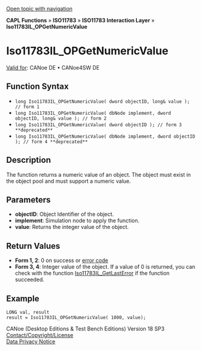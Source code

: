 [Open topic with navigation](../../../../../../CANoeDEFamily.htm#Topics/CAPLFunctions/ISO11783/ISOInteractionLayer/Functions/CAPLfunctionIso11783ILOPGetNumericValue.md)

**CAPL Functions** » **ISO11783** » **ISO11783 Interaction Layer** » **Iso11783IL_OPGetNumericValue**

# Iso11783IL_OPGetNumericValue

[Valid for](../../../../Shared/FeatureAvailability.md): CANoe DE • CANoe4SW DE

## Function Syntax

- `long Iso11783IL_OPGetNumericValue( dword objectID, long& value ); // form 1`
- `long Iso11783IL_OPGetNumericValue( dbNode implement, dword objectID, long& value ); // form 2`
- `long Iso11783IL_OPGetNumericValue( dword objectID ); // form 3 **deprecated**`
- `long Iso11783IL_OPGetNumericValue( dbNode implement, dword objectID ); // form 4 **deprecated**`

## Description

The function returns a numeric value of an object. The object must exist in the object pool and must support a numeric value.

## Parameters

- **objectID**: Object Identifier of the object.
- **implement**: Simulation node to apply the function.
- **value**: Returns the integer value of the object.

## Return Values

- **Form 1, 2**: 0 on success or [error code](../../../CAPLfunctionsISOj1939ErrorCodes.md)
- **Form 3, 4**: Integer value of the object. If a value of 0 is returned, you can check with the function [Iso11783IL_GetLastError](CAPLfunctionIso11783ILGetLastError.md) if the function succeeded.

## Example

```plaintext
LONG val, result
result = Iso11783IL_OPGetNumericValue( 1000, value);
```

CANoe (Desktop Editions & Test Bench Editions) Version 18 SP3  
[Contact/Copyright/License](../../../../Shared/ContactCopyrightLicense.md)  
[Data Privacy Notice](https://www.vector.com/int/en/company/get-info/privacy-policy/)
